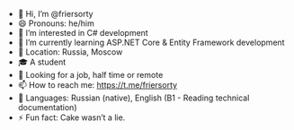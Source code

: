 - 👋 Hi, I’m @friersorty
- 😄 Pronouns: he/him
- 👀 I’m interested in C# development
- 🌱 I’m currently learning ASP.NET Core & Entity Framework development
- 🚩 Location: Russia, Moscow
- 🎓 A student
- 💼 Looking for a job, half time or remote
- 📫 How to reach me: https://t.me/friersorty
- 💬 Languages: Russian (native), English (B1 - Reading technical documentation)
- ⚡ Fun fact: Cake wasn’t a lie.

<!--- - 💞️ I’m looking to collaborate on ... --->
<!---
friersorty/friersorty is a ✨ special ✨ repository because its `README.md` (this file) appears on your GitHub profile.
You can click the Preview link to take a look at your changes.
--->
